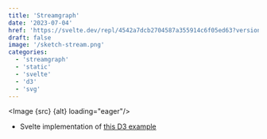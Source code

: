 ```yaml
---
title: 'Streamgraph'
date: '2023-07-04'
href: 'https://svelte.dev/repl/4542a7dcb2704587a355914c6f05ed63?version=4.2.6'
draft: false
image: '/sketch-stream.png'
categories:
  - 'streamgraph'
  - 'static'
  - 'svelte'
  - 'd3'
  - 'svg'
---
```


<script>
  import Image from '$lib/components/Image.svelte';
  import src from '$lib/assets/images/sketches/sketch-stream.png';
  let alt = "A screenshot of a streamgraph."
</script>

<Image {src} {alt} loading="eager"/>

- Svelte implementation of [this D3 example](https://observablehq.com/@d3/streamgraph/2) 

